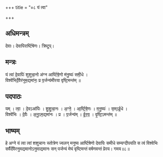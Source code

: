 +++
title = "०८ यं त्वा"

+++
## अधिमन्त्रम्
देवाः। देवापिरार्ष्टिषेणः। त्रिष्टुप्।

## मन्त्रः
यं त्वा॑ दे॒वापिः॑ शुशुचा॒नो अ॑ग्न आर्ष्टिषे॒णो म॑नु॒ष्यः॑ समी॒धे ।  
विश्वे॑भिर्दे॒वैर॑नुम॒द्यमा॑नः॒ प्र प॒र्जन्य॑मीरया वृष्टि॒मन्त॑म् ॥

## पदपाठः
यम् । त्वा॒ । दे॒वऽआ॑पिः । शु॒शु॒चा॒नः । अ॒ग्ने॒ । आ॒र्ष्टि॒षे॒णः । म॒नु॒ष्यः॑ । स॒म्ऽई॒धे ।  
विश्वे॑भिः । दे॒वैः । अ॒नु॒ऽम॒द्यमा॑नः । प्र । प॒र्जन्य॑म् । ई॒र॒य॒ । वृ॒ष्टि॒ऽमन्त॑म् ॥

## भाष्यम्
हे अग्ने यं त्वा त्वां शशुचानः स्तोत्रेण ज्वलन् मनुष्य आर्ष्टिषेणो देवापिः समीधे सम्यग्दीपयति स त्वं विश्वेभिः सर्वैर्देवैरनुमद्यमानोऽनुमाद्यमानः सन् पर्जन्यं मेघं वृष्टिमन्तं वर्षणवन्तं प्रेरय। गमय॥८॥